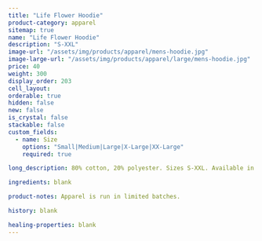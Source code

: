 ```yaml
---
title: "Life Flower Hoodie"
product-category: apparel
sitemap: true
name: "Life Flower Hoodie"
description: "S-XXL"
image-url: "/assets/img/products/apparel/mens-hoodie.jpg"
image-large-url: "/assets/img/products/apparel/large/mens-hoodie.jpg"
price: 40
weight: 300
display_order: 203
cell_layout:
orderable: true
hidden: false
new: false
is_crystal: false
stackable: false
custom_fields:
  - name: Size
    options: "Small|Medium|Large|X-Large|XX-Large"
    required: true

long_description: 80% cotton, 20% polyester. Sizes S-XXL. Available in black.

ingredients: blank

product-notes: Apparel is run in limited batches.

history: blank

healing-properties: blank
---
```


